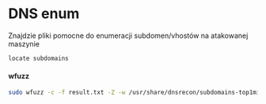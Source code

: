 # DNS enum

Znajdzie pliki pomocne do enumeracji subdomen/vhostów na atakowanej maszynie

```shell
locate subdomains
```

#### wfuzz

```bash
sudo wfuzz -c -f result.txt -Z -w /usr/share/dnsrecon/subdomains-top1mil-5000.txt --sc 200,202,204,301,307,403 -H "Host: FUZZ.<targetURL>" <targetURL>
```
